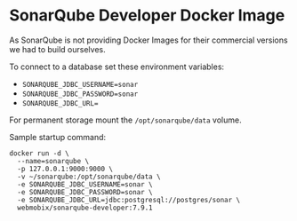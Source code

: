 # SonarQube Developer Docker Image

As SonarQube is not providing Docker Images for their commercial versions we had to build ourselves.

To connect to a database set these environment variables:

- `SONARQUBE_JDBC_USERNAME=sonar`
- `SONARQUBE_JDBC_PASSWORD=sonar`
- `SONARQUBE_JDBC_URL=`

For permanent storage mount the `/opt/sonarqube/data` volume.

Sample startup command:

```shell
docker run -d \
  --name=sonarqube \
  -p 127.0.0.1:9000:9000 \
  -v ~/sonarqube:/opt/sonarqube/data \
  -e SONARQUBE_JDBC_USERNAME=sonar \
  -e SONARQUBE_JDBC_PASSWORD=sonar \
  -e SONARQUBE_JDBC_URL=jdbc:postgresql://postgres/sonar \
  webmobix/sonarqube-developer:7.9.1
```
